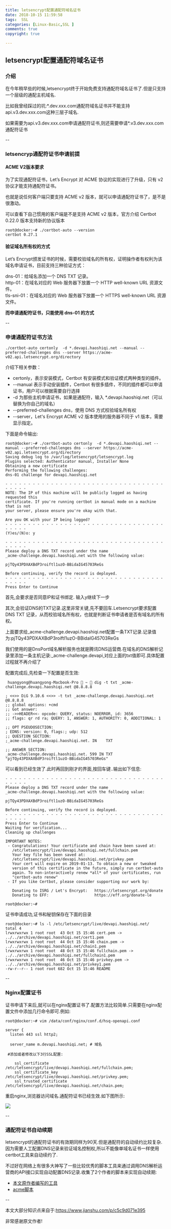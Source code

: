 ```yaml
---
title: letsencrypt配置通配符域名证书
date: 2018-10-15 11:59:58
tags:  SSL
categories: [Linux-Basic,SSL ]
comments: true
copyright: true

---
```


## letsencrypt配置通配符域名证书

### 介绍
在今年稍早些的时候,letsencrypt终于开始免费支持通配符域名证书了.但是只支持一个层级的通配主机域名.

比如我曾经踩过的坑:*.dev.xxx.com通配符域名证书并不能支持api.v3.dev.xxx.com这种三层子域名.

如果需要为api.v3.dev.xxx.com申请通配符证书,则还需要申请\*.v3.dev.xxx.com通配符证书

<!--more-->
--

### letsencryp通配符证书申请前提

#### ACME V2版本要求

为了实现通配符证书，Let’s Encrypt 对 ACME 协议的实现进行了升级，只有 v2 协议才能支持通配符证书。

也就是说任何客户端只要支持 ACME v2 版本，就可以申请通配符证书了，是不是很激动。

可以查看下自己惯用的客户端是不是支持 ACME v2 版本，官方介绍 Certbot 0.22.0 版本支持新的协议版本

```
root@docker:~# ./certbot-auto --version
certbot 0.27.1
```
#### 验证域名所有权的方式

Let’s Encrypt颁发证书的时候，需要校验域名的所有权，证明操作者有权利为该域名申请证书，目前支持三种验证方式：

dns-01：给域名添加一个 DNS TXT 记录。  
http-01：在域名对应的 Web 服务器下放置一个 HTTP well-known URL 资源文件。  
tls-sni-01：在域名对应的 Web 服务器下放置一个 HTTPS well-known URL 资源文件。  

**而申请通配符证书，只能使用 dns-01 的方式**

--

### 申请通配符证书方法

```
./certbot-auto certonly  -d *.devapi.haoshiqi.net --manual --preferred-challenges dns --server https://acme-v02.api.letsencrypt.org/directory 
```

介绍下相关参数：

* certonly，表示安装模式，Certbot 有安装模式和验证模式两种类型的插件。  
* --manual 表示手动安装插件，Certbot 有很多插件，不同的插件都可以申请证书，用户可以根据需要自行选择  
* -d 为那些主机申请证书，如果是通配符，输入 *.devapi.haoshiqi.net（可以替换为你自己的域名）  
* --preferred-challenges dns，使用 DNS 方式校验域名所有权  
* --server，Let's Encrypt ACME v2 版本使用的服务器不同于 v1 版本，需要显示指定。  

下面是命令输出:

```
root@docker:~# ./certbot-auto certonly  -d *.devapi.haoshiqi.net --manual --preferred-challenges dns --server https://acme-v02.api.letsencrypt.org/directory
Saving debug log to /var/log/letsencrypt/letsencrypt.log
Plugins selected: Authenticator manual, Installer None
Obtaining a new certificate
Performing the following challenges:
dns-01 challenge for devapi.haoshiqi.net

- - - - - - - - - - - - - - - - - - - - - - - - - - - - - - - - - - - - - - - -
NOTE: The IP of this machine will be publicly logged as having requested this
certificate. If you're running certbot in manual mode on a machine that is not
your server, please ensure you're okay with that.

Are you OK with your IP being logged?
- - - - - - - - - - - - - - - - - - - - - - - - - - - - - - - - - - - - - - - -
(Y)es/(N)o: y

- - - - - - - - - - - - - - - - - - - - - - - - - - - - - - - - - - - - - - - -
Please deploy a DNS TXT record under the name
_acme-challenge.devapi.haoshiqi.net with the following value:

pjTQy43PDXAXBdP3roiftl1uzO-BBidaIG45703ReGs

Before continuing, verify the record is deployed.
- - - - - - - - - - - - - - - - - - - - - - - - - - - - - - - - - - - - - - - -
Press Enter to Continue
```

首先,会要求是否同意IP和证书绑定. 输入y继续下一步

其次,会验证DNS的TXT记录.这里非常关键,先不要回车.Letsencrypt要求配置 DNS TXT 记录，从而校验域名所有权，也就是判断证书申请者是否有域名的所有权。  

上面要求给_acme-challenge.devapi.haoshiqi.net配置一条TXT记录.记录值为:pjTQy43PDXAXBdP3roiftl1uzO-BBidaIG45703ReGs

我们使用的是DnsPort域名解析服务也就是腾讯DNS运营商.在域名的DNS解析记录里添加一条主机记录:_acme-challenge.devapi,对应上面的txt值即可.具体配置过程就不再介绍了

配置完成后,先检查一下配置是否生效:

```
 huangyong@huangyong-Macbook-Pro  ~  dig -t txt _acme-challenge.devapi.haoshiqi.net @8.8.8.8

; <<>> DiG 9.10.6 <<>> -t txt _acme-challenge.devapi.haoshiqi.net @8.8.8.8
;; global options: +cmd
;; Got answer:
;; ->>HEADER<<- opcode: QUERY, status: NOERROR, id: 3656
;; flags: qr rd ra; QUERY: 1, ANSWER: 1, AUTHORITY: 0, ADDITIONAL: 1

;; OPT PSEUDOSECTION:
; EDNS: version: 0, flags:; udp: 512
;; QUESTION SECTION:
;_acme-challenge.devapi.haoshiqi.net. IN	TXT

;; ANSWER SECTION:
_acme-challenge.devapi.haoshiqi.net. 599 IN TXT	"pjTQy43PDXAXBdP3roiftl1uzO-BBidaIG45703ReGs"
```

可以看到已经生效了.此时再回到刚才的界面,按回车键..输出如下信息:

```
- - - - - - - - - - - - - - - - - - - - - - - - - - - - - - - - - - - - - - - -
Please deploy a DNS TXT record under the name
_acme-challenge.devapi.haoshiqi.net with the following value:

pjTQy43PDXAXBdP3roiftl1uzO-BBidaIG45703ReGs

Before continuing, verify the record is deployed.
- - - - - - - - - - - - - - - - - - - - - - - - - - - - - - - - - - - - - - - -
Press Enter to Continue
Waiting for verification...
Cleaning up challenges

IMPORTANT NOTES:
 - Congratulations! Your certificate and chain have been saved at:
   /etc/letsencrypt/live/devapi.haoshiqi.net/fullchain.pem
   Your key file has been saved at:
   /etc/letsencrypt/live/devapi.haoshiqi.net/privkey.pem
   Your cert will expire on 2019-01-13. To obtain a new or tweaked
   version of this certificate in the future, simply run certbot-auto
   again. To non-interactively renew *all* of your certificates, run
   "certbot-auto renew"
 - If you like Certbot, please consider supporting our work by:

   Donating to ISRG / Let's Encrypt:   https://letsencrypt.org/donate
   Donating to EFF:                    https://eff.org/donate-le

root@docker:~#
```

证书申请成功,证书和秘钥保存在下面的目录

```
root@docker:~# ls -l /etc/letsencrypt/live/devapi.haoshiqi.net/
total 4
lrwxrwxrwx 1 root root  43 Oct 15 15:46 cert.pem -> ../../archive/devapi.haoshiqi.net/cert1.pem
lrwxrwxrwx 1 root root  44 Oct 15 15:46 chain.pem -> ../../archive/devapi.haoshiqi.net/chain1.pem
lrwxrwxrwx 1 root root  48 Oct 15 15:46 fullchain.pem -> ../../archive/devapi.haoshiqi.net/fullchain1.pem
lrwxrwxrwx 1 root root  46 Oct 15 15:46 privkey.pem -> ../../archive/devapi.haoshiqi.net/privkey1.pem
-rw-r--r-- 1 root root 682 Oct 15 15:46 README
```
--

### Nginx配置证书

证书申请下来后,就可以在nginx配置证书了.配置方法比较简单.只需要在nginx配置文件中添加几行命令即可.例如:

```
root@docker:~# vim /data/conf/nginx/conf.d/hsq-openapi.conf

server {
  listen 443 ssl http2;

  server_name m.devapi.haoshiqi.net; # 域名
 
 #添加或者修改以下3行SSL配置:
 
    ssl_certificate /etc/letsencrypt/live/devapi.haoshiqi.net/fullchain.pem;
    ssl_certificate_key /etc/letsencrypt/live/devapi.haoshiqi.net/privkey.pem;
    ssl_trusted_certificate  /etc/letsencrypt/live/devapi.haoshiqi.net/chain.pem;
```
重启nginx,浏览器访问域名.通配符证书已经生效.如下图所示:

![](https://img1.jesse.top/letsencrypt.png)

--

### 通配符证书自动续期

letsencrypt的通配符证书的有效期同样为90天.但是通配符的自动续约比较复杂.因为需要人工配置DNS记录来验证域名控制权,所以不能像单域名证书一样使用certbot工具来自动续约了.

不过好在网络上有很多大神写了一些比较优秀的脚本工具来通过调用DNS解析运营商的API接口实现自动配置DNS记录.收集了2个作者的脚本来实现自动续期:

* [本文原作者编写的工具](https://github.com/ywdblog/certbot-letencrypt-wildcardcertificates-alydns-au)
* [acme脚本](https://github.com/Neilpang/acme.sh/tree/master/dnsapi)

--

本文大部分知识点来自于:https://www.jianshu.com/p/c5c9d071e395

非常感谢原文作者!






